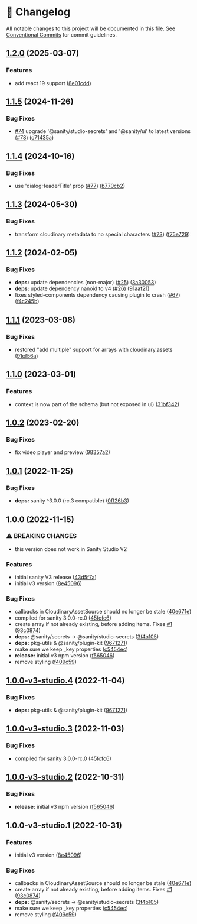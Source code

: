 <!-- markdownlint-disable --><!-- textlint-disable -->

# 📓 Changelog

All notable changes to this project will be documented in this file. See
[Conventional Commits](https://conventionalcommits.org) for commit guidelines.

## [1.2.0](https://github.com/sanity-io/sanity-plugin-cloudinary/compare/v1.1.5...v1.2.0) (2025-03-07)

### Features

- add react 19 support ([8e01cdd](https://github.com/sanity-io/sanity-plugin-cloudinary/commit/8e01cddba570bb5b67f4e7f6e8b221ce40bc76bd))

## [1.1.5](https://github.com/sanity-io/sanity-plugin-cloudinary/compare/v1.1.4...v1.1.5) (2024-11-26)

### Bug Fixes

- [#74](https://github.com/sanity-io/sanity-plugin-cloudinary/issues/74) upgrade '@sanity/studio-secrets' and '@sanity/ui' to latest versions ([#78](https://github.com/sanity-io/sanity-plugin-cloudinary/issues/78)) ([c71435a](https://github.com/sanity-io/sanity-plugin-cloudinary/commit/c71435a544bd9d4019544c283c7c874b0b7bb3d1))

## [1.1.4](https://github.com/sanity-io/sanity-plugin-cloudinary/compare/v1.1.3...v1.1.4) (2024-10-16)

### Bug Fixes

- use 'dialogHeaderTitle' prop ([#77](https://github.com/sanity-io/sanity-plugin-cloudinary/issues/77)) ([b770cb2](https://github.com/sanity-io/sanity-plugin-cloudinary/commit/b770cb2777244f9cb68d02127446093b43ee414e))

## [1.1.3](https://github.com/sanity-io/sanity-plugin-cloudinary/compare/v1.1.2...v1.1.3) (2024-05-30)

### Bug Fixes

- transform cloudinary metadata to no special characters ([#73](https://github.com/sanity-io/sanity-plugin-cloudinary/issues/73)) ([f75e729](https://github.com/sanity-io/sanity-plugin-cloudinary/commit/f75e72973cf4f7e3a0379fb7825dc39282394dc8))

## [1.1.2](https://github.com/sanity-io/sanity-plugin-cloudinary/compare/v1.1.1...v1.1.2) (2024-02-05)

### Bug Fixes

- **deps:** update dependencies (non-major) ([#25](https://github.com/sanity-io/sanity-plugin-cloudinary/issues/25)) ([3a30053](https://github.com/sanity-io/sanity-plugin-cloudinary/commit/3a30053d5fa999c85aaa95861e4e3213567341ac))
- **deps:** update dependency nanoid to v4 ([#26](https://github.com/sanity-io/sanity-plugin-cloudinary/issues/26)) ([91aaf21](https://github.com/sanity-io/sanity-plugin-cloudinary/commit/91aaf21c77b6fbb0494b353daa985da2a80d4312))
- fixes styled-components dependency causing plugin to crash ([#67](https://github.com/sanity-io/sanity-plugin-cloudinary/issues/67)) ([f4c245b](https://github.com/sanity-io/sanity-plugin-cloudinary/commit/f4c245b2135530b5978b38865654b90d2eb82e3d))

## [1.1.1](https://github.com/sanity-io/sanity-plugin-cloudinary/compare/v1.1.0...v1.1.1) (2023-03-08)

### Bug Fixes

- restored "add multiple" support for arrays with cloudinary.assets ([91cf56a](https://github.com/sanity-io/sanity-plugin-cloudinary/commit/91cf56a30e9c02560ee2d86eabe0aba8454aa829))

## [1.1.0](https://github.com/sanity-io/sanity-plugin-cloudinary/compare/v1.0.2...v1.1.0) (2023-03-01)

### Features

- context is now part of the schema (but not exposed in ui) ([31bf342](https://github.com/sanity-io/sanity-plugin-cloudinary/commit/31bf3421308cbddd0bec523d02262f1ef1ee2b71))

## [1.0.2](https://github.com/sanity-io/sanity-plugin-cloudinary/compare/v1.0.1...v1.0.2) (2023-02-20)

### Bug Fixes

- fix video player and preview ([98357a2](https://github.com/sanity-io/sanity-plugin-cloudinary/commit/98357a2630d0a33da28edc842118ab4aed247509))

## [1.0.1](https://github.com/sanity-io/sanity-plugin-cloudinary/compare/v1.0.0...v1.0.1) (2022-11-25)

### Bug Fixes

- **deps:** sanity ^3.0.0 (rc.3 compatible) ([0ff26b3](https://github.com/sanity-io/sanity-plugin-cloudinary/commit/0ff26b3a600527668cf95079e18c9d264f7ad3c5))

## 1.0.0 (2022-11-15)

### ⚠ BREAKING CHANGES

- this version does not work in Sanity Studio V2

### Features

- initial sanity V3 release ([43d5f7a](https://github.com/sanity-io/sanity-plugin-cloudinary/commit/43d5f7ac33f2a668aa4ad56594f047f1caebcee8))
- initial v3 version ([8e45096](https://github.com/sanity-io/sanity-plugin-cloudinary/commit/8e45096cc039b3a36269ce193c18027f7b45cd0e))

### Bug Fixes

- callbacks in CloudinaryAssetSource should no longer be stale ([40e671e](https://github.com/sanity-io/sanity-plugin-cloudinary/commit/40e671e6beb3ab98cf7622c1eeaf722d092eea2c))
- compiled for sanity 3.0.0-rc.0 ([45fcfc6](https://github.com/sanity-io/sanity-plugin-cloudinary/commit/45fcfc675836e732caca58b9c03c29c5cba447f7))
- create array if not already existing, before adding items. Fixes [#1](https://github.com/sanity-io/sanity-plugin-cloudinary/issues/1) ([93c0874](https://github.com/sanity-io/sanity-plugin-cloudinary/commit/93c08747a356e094bdd75ab15b22877a0bbdfecc))
- **deps:** @sanity/secrets -> @sanity/studio-secrets ([3f4b105](https://github.com/sanity-io/sanity-plugin-cloudinary/commit/3f4b105ae18d1e4741309e4740c3fc2e3e26646e))
- **deps:** pkg-utils & @sanity/plugin-kit ([9671271](https://github.com/sanity-io/sanity-plugin-cloudinary/commit/96712711d406fe5a245cee572e2b499e40c6ac17))
- make sure we keep \_key properties ([c5454ec](https://github.com/sanity-io/sanity-plugin-cloudinary/commit/c5454ece76716a8d3745f7472866e40575aab3ff))
- **release:** initial v3 npm version ([f565046](https://github.com/sanity-io/sanity-plugin-cloudinary/commit/f5650464194f303f3a5e65276b14e6b7f99560e1))
- remove styling ([f409c59](https://github.com/sanity-io/sanity-plugin-cloudinary/commit/f409c59c1177e77dc641562c374121681a49f930))

## [1.0.0-v3-studio.4](https://github.com/sanity-io/sanity-plugin-cloudinary/compare/v1.0.0-v3-studio.3...v1.0.0-v3-studio.4) (2022-11-04)

### Bug Fixes

- **deps:** pkg-utils & @sanity/plugin-kit ([9671271](https://github.com/sanity-io/sanity-plugin-cloudinary/commit/96712711d406fe5a245cee572e2b499e40c6ac17))

## [1.0.0-v3-studio.3](https://github.com/sanity-io/sanity-plugin-cloudinary/compare/v1.0.0-v3-studio.2...v1.0.0-v3-studio.3) (2022-11-03)

### Bug Fixes

- compiled for sanity 3.0.0-rc.0 ([45fcfc6](https://github.com/sanity-io/sanity-plugin-cloudinary/commit/45fcfc675836e732caca58b9c03c29c5cba447f7))

## [1.0.0-v3-studio.2](https://github.com/sanity-io/sanity-plugin-cloudinary/compare/v1.0.0-v3-studio.1...v1.0.0-v3-studio.2) (2022-10-31)

### Bug Fixes

- **release:** initial v3 npm version ([f565046](https://github.com/sanity-io/sanity-plugin-cloudinary/commit/f5650464194f303f3a5e65276b14e6b7f99560e1))

## 1.0.0-v3-studio.1 (2022-10-31)

### Features

- initial v3 version ([8e45096](https://github.com/sanity-io/sanity-plugin-cloudinary/commit/8e45096cc039b3a36269ce193c18027f7b45cd0e))

### Bug Fixes

- callbacks in CloudinaryAssetSource should no longer be stale ([40e671e](https://github.com/sanity-io/sanity-plugin-cloudinary/commit/40e671e6beb3ab98cf7622c1eeaf722d092eea2c))
- create array if not already existing, before adding items. Fixes [#1](https://github.com/sanity-io/sanity-plugin-cloudinary/issues/1) ([93c0874](https://github.com/sanity-io/sanity-plugin-cloudinary/commit/93c08747a356e094bdd75ab15b22877a0bbdfecc))
- **deps:** @sanity/secrets -> @sanity/studio-secrets ([3f4b105](https://github.com/sanity-io/sanity-plugin-cloudinary/commit/3f4b105ae18d1e4741309e4740c3fc2e3e26646e))
- make sure we keep \_key properties ([c5454ec](https://github.com/sanity-io/sanity-plugin-cloudinary/commit/c5454ece76716a8d3745f7472866e40575aab3ff))
- remove styling ([f409c59](https://github.com/sanity-io/sanity-plugin-cloudinary/commit/f409c59c1177e77dc641562c374121681a49f930))
